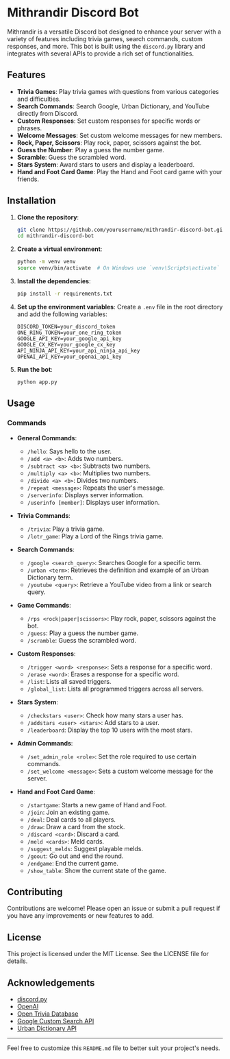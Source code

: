 # Mithrandir Discord Bot

Mithrandir is a versatile Discord bot designed to enhance your server with a variety of features including trivia games, search commands, custom responses, and more. This bot is built using the `discord.py` library and integrates with several APIs to provide a rich set of functionalities.

## Features

- **Trivia Games**: Play trivia games with questions from various categories and difficulties.
- **Search Commands**: Search Google, Urban Dictionary, and YouTube directly from Discord.
- **Custom Responses**: Set custom responses for specific words or phrases.
- **Welcome Messages**: Set custom welcome messages for new members.
- **Rock, Paper, Scissors**: Play rock, paper, scissors against the bot.
- **Guess the Number**: Play a guess the number game.
- **Scramble**: Guess the scrambled word.
- **Stars System**: Award stars to users and display a leaderboard.
- **Hand and Foot Card Game**: Play the Hand and Foot card game with your friends.

## Installation

1. **Clone the repository**:

   ```sh
   git clone https://github.com/yourusername/mithrandir-discord-bot.git
   cd mithrandir-discord-bot
   ```

2. **Create a virtual environment**:

   ```sh
   python -m venv venv
   source venv/bin/activate  # On Windows use `venv\Scripts\activate`
   ```

3. **Install the dependencies**:

   ```sh
   pip install -r requirements.txt
   ```

4. **Set up the environment variables**:
   Create a `.env` file in the root directory and add the following variables:

   ```env
   DISCORD_TOKEN=your_discord_token
   ONE_RING_TOKEN=your_one_ring_token
   GOOGLE_API_KEY=your_google_api_key
   GOOGLE_CX_KEY=your_google_cx_key
   API_NINJA_API_KEY=your_api_ninja_api_key
   OPENAI_API_KEY=your_openai_api_key
   ```

5. **Run the bot**:
   ```sh
   python app.py
   ```

## Usage

### Commands

- **General Commands**:

  - `/hello`: Says hello to the user.
  - `/add <a> <b>`: Adds two numbers.
  - `/subtract <a> <b>`: Subtracts two numbers.
  - `/multiply <a> <b>`: Multiplies two numbers.
  - `/divide <a> <b>`: Divides two numbers.
  - `/repeat <message>`: Repeats the user's message.
  - `/serverinfo`: Displays server information.
  - `/userinfo [member]`: Displays user information.

- **Trivia Commands**:

  - `/trivia`: Play a trivia game.
  - `/lotr_game`: Play a Lord of the Rings trivia game.

- **Search Commands**:

  - `/google <search_query>`: Searches Google for a specific term.
  - `/urban <term>`: Retrieves the definition and example of an Urban Dictionary term.
  - `/youtube <query>`: Retrieve a YouTube video from a link or search query.

- **Game Commands**:

  - `/rps <rock|paper|scissors>`: Play rock, paper, scissors against the bot.
  - `/guess`: Play a guess the number game.
  - `/scramble`: Guess the scrambled word.

- **Custom Responses**:

  - `/trigger <word> <response>`: Sets a response for a specific word.
  - `/erase <word>`: Erases a response for a specific word.
  - `/list`: Lists all saved triggers.
  - `/global_list`: Lists all programmed triggers across all servers.

- **Stars System**:

  - `/checkstars <user>`: Check how many stars a user has.
  - `/addstars <user> <stars>`: Add stars to a user.
  - `/leaderboard`: Display the top 10 users with the most stars.

- **Admin Commands**:

  - `/set_admin_role <role>`: Set the role required to use certain commands.
  - `/set_welcome <message>`: Sets a custom welcome message for the server.

- **Hand and Foot Card Game**:
  - `/startgame`: Starts a new game of Hand and Foot.
  - `/join`: Join an existing game.
  - `/deal`: Deal cards to all players.
  - `/draw`: Draw a card from the stock.
  - `/discard <card>`: Discard a card.
  - `/meld <cards>`: Meld cards.
  - `/suggest_melds`: Suggest playable melds.
  - `/goout`: Go out and end the round.
  - `/endgame`: End the current game.
  - `/show_table`: Show the current state of the game.

## Contributing

Contributions are welcome! Please open an issue or submit a pull request if you have any improvements or new features to add.

## License

This project is licensed under the MIT License. See the LICENSE file for details.

## Acknowledgements

- [discord.py](https://github.com/Rapptz/discord.py)
- [OpenAI](https://www.openai.com/)
- [Open Trivia Database](https://opentdb.com/)
- [Google Custom Search API](https://developers.google.com/custom-search/v1/overview)
- [Urban Dictionary API](https://www.urbandictionary.com/)

---

Feel free to customize this `README.md` file to better suit your project's needs.
